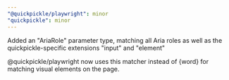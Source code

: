 ```yaml
---
"@quickpickle/playwright": minor
"quickpickle": minor
---
```


Added an "AriaRole" parameter type, matching all Aria roles
as well as the quickpickle-specific extensions "input" and "element"

@quickpickle/playwright now uses this matcher instead of {word} for
matching visual elements on the page.
